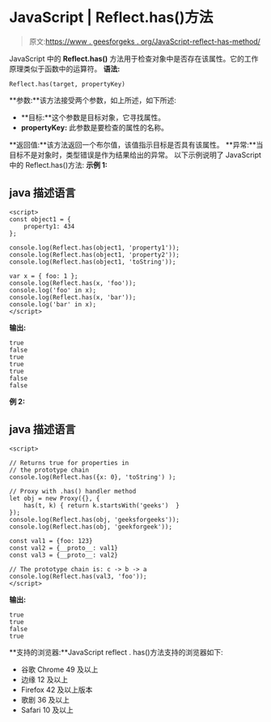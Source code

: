 # JavaScript | Reflect.has()方法

> 原文:[https://www . geesforgeks . org/JavaScript-reflect-has-method/](https://www.geeksforgeeks.org/javascript-reflect-has-method/)

JavaScript 中的 **Reflect.has()** 方法用于检查对象中是否存在该属性。它的工作原理类似于函数中的运算符。
**语法:**

```
Reflect.has(target, propertyKey) 
```

**参数:**该方法接受两个参数，如上所述，如下所述:

*   **目标:**这个参数是目标对象，它寻找属性。
*   **propertyKey:** 此参数是要检查的属性的名称。

**返回值:**该方法返回一个布尔值，该值指示目标是否具有该属性。
**异常:**当目标不是对象时，类型错误是作为结果给出的异常。
以下示例说明了 JavaScript 中的 Reflect.has()方法:
**示例 1:**

## java 描述语言

```
<script>
const object1 = {
    property1: 434
};

console.log(Reflect.has(object1, 'property1'));
console.log(Reflect.has(object1, 'property2'));
console.log(Reflect.has(object1, 'toString'));

var x = { foo: 1 };
console.log(Reflect.has(x, 'foo'));
console.log('foo' in x);
console.log(Reflect.has(x, 'bar'));
console.log('bar' in x);
</script>
```

**输出:**

```
true
false
true
true
true
false
false
```

**例 2:**

## java 描述语言

```
<script>

// Returns true for properties in
// the prototype chain
console.log(Reflect.has({x: 0}, 'toString') );

// Proxy with .has() handler method
let obj = new Proxy({}, {
    has(t, k) { return k.startsWith('geeks')  }
});
console.log(Reflect.has(obj, 'geeksforgeeks'));
console.log(Reflect.has(obj, 'geekforgeek'));

const val1 = {foo: 123}
const val2 = {__proto__: val1}
const val3 = {__proto__: val2}

// The prototype chain is: c -> b -> a
console.log(Reflect.has(val3, 'foo'));
</script>
```

**输出:**

```
true
true
false
true
```

**支持的浏览器:**JavaScript reflect . has()方法支持的浏览器如下:

*   谷歌 Chrome 49 及以上
*   边缘 12 及以上
*   Firefox 42 及以上版本
*   歌剧 36 及以上
*   Safari 10 及以上